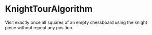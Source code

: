 # KnightTourAlgorithm
Visit exactly once all squares of an empty chessboard using the knight piece without repeat any position.
